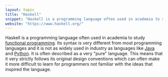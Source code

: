 ```yaml
---
layout: topic
title: "Haskell"
snippet: "Haskell is a programming language often used in academia to study functional programming."
website: "https://www.haskell.org/"
---
```


Haskell is a programming language often used in academia to study [functional programming](functional-programming). Its syntax is very different from most programming languages and it is not as widely used in industry as languages like [Java](java) and [Python](python). It is often described as a very "pure" language. This means that it very strictly follows its original design conventions which can often make it more difficult to learn for programmers not familiar with the ideas that inspired the language.
